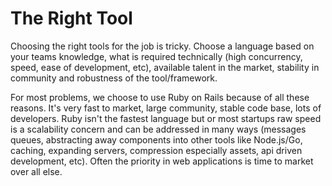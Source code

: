# The Right Tool

Choosing the right tools for the job is tricky. Choose a language based on your teams knowledge, what is required technically (high concurrency, speed, ease of development, etc), available talent in the market, stability in community and robustness of the tool/framework. 

For most problems, we choose to use Ruby on Rails because of all these reasons. It's very fast to market, large community, stable code base, lots of developers. Ruby isn't the fastest language but or most startups raw speed is a scalability concern and can be addressed in many ways (messages queues, abstracting away components into other tools like Node.js/Go, caching, expanding servers, compression especially assets, api driven development, etc). Often the priority in web applications is time to market over all else.
